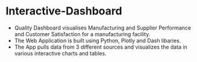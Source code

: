 # Interactive-Dashboard
* Quality Dashboard visualises Manufacturing and Supplier Performance and Customer Satisfaction for a manufacturing facility.
* The Web Application is built using Python, Plotly and Dash libaries.
* The App pulls data from 3 different sources and visualizes the data in various interactive charts and tables. 
